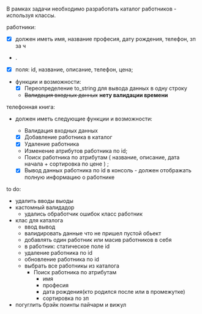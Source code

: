 В рамках задачи необходимо разработать каталог работников - используя классы.

работники:
- [x] должен иметь имя, название професия, дату рождения, телефон, зп за ч 
- .
- [x] поля: id, название, описание, телефон, цена;
- функции и возможности:
   - [x] Переопределение to_string для вывода данных в одну строку
   - ~~Валидация входных данных~~ **нету валидации времени** 

телефонная книга:
- должен иметь следующие функции и возможности:
   - Валидация входных данных
   - [x] Добавление работника в каталог
   - [x] Удаление работника
   - Изменение атрибутов работника по id;
   - Поиск работника по атрибутам ( название, описание, дата начала + сортировка по цене ) ;
  
  - [x] Вывод данных  работника по id в консоль -  должен отображать полную информацию о работнике

to do:


- удалить вводы выоды
- кастомный валидадор
  - удались обработчик ошибок класс работник
- клас для каталога 
  - ввод вывод 
  - валидировать данные что не пришел пустой обьект 
  - добавлять один работник или масив работников в себя 
  - в работник: статическое поле id 
  - удаление работника по id
  - обновление работника по id 
  - выбрать все работникы из каталога 
    - Поиск работника по атрибутам 
      - имя
      - професия
      - дата рождения(кто родился после или в промежутке) 
      - сортировка по зп 
- погуглить брэйк поинты пайчарм и вижул
